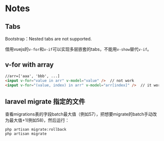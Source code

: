 # Notes

## Tabs
Bootstrap：Nested tabs are not supported.

借用vuejs的`v-for`和`v-if`可以实现多层嵌套的tabs，不能用`v-show`替代`v-if`。

## v-for with array
```html
//arr=['aaa', 'bbb', ...]
<input v-for="value in arr" v-model="value" />  // not work
<input v-for="(value, index) in arr" v-model="arr[index]" />  // it works
```

## laravel migrate 指定的文件
查看migrations表的字段batch最大值（例如57），把想要migrate的batch手动改为最大值+1(例如58)，然后运行：
```shell
php artisan migrate:rollback
php artisan migrate
```
